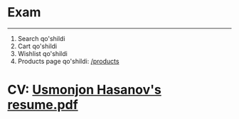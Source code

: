 # Exam

<hr />

<ol>
    <li>
        Search qo'shildi
    </li>
    <li>
        Cart qo'shildi
    </li>
    <li>
        Wishlist qo'shildi
    </li>
    <li>
        Products page qo'shildi: <a href="https://react-exam-01.vercel.app/products" target="_blank">/products</a>
    </li>
</ol>

# CV: <a href="https://react-exam-01.vercel.app/Usmonjon Hasanov's resume.pdf" targer="_blacnk">Usmonjon Hasanov's resume.pdf</a>